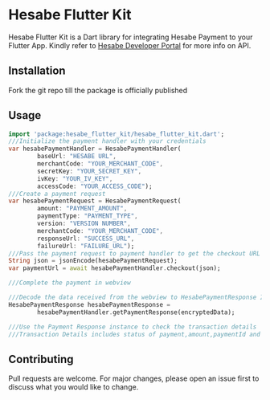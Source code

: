 # Hesabe Flutter Kit

Hesabe Flutter Kit is a Dart library for integrating Hesabe Payment to your Flutter App.
Kindly refer to [Hesabe Developer Portal](https://developer.hesabe.com) for more info on API.

## Installation

Fork the git repo till the package is officially published

## Usage

```dart
import 'package:hesabe_flutter_kit/hesabe_flutter_kit.dart';
///Initialize the payment handler with your credentials
var hesabePaymentHandler = HesabePaymentHandler(
        baseUrl: "HESABE URL",
        merchantCode: "YOUR_MERCHANT_CODE",
        secretKey: "YOUR_SECRET_KEY",
        ivKey: "YOUR_IV_KEY",
        accessCode: "YOUR_ACCESS_CODE");
///Create a payment request
var hesabePaymentRequest = HesabePaymentRequest(
        amount: "PAYMENT_AMOUNT",
        paymentType: "PAYMENT_TYPE",
        version: "VERSION NUMBER",
        merchantCode: "YOUR_MERCHANT_CODE",
        responseUrl: "SUCCESS_URL",
        failureUrl: "FAILURE_URL");
///Pass the payment request to payment handler to get the checkout URL
String json = jsonEncode(hesabePaymentRequest);
var paymentUrl = await hesabePaymentHandler.checkout(json);

///Complete the payment in webview

///Decode the data received from the webview to HesabePaymentResponse Instance
HesabePaymentResponse hesabePaymentResponse =
        hesabePaymentHandler.getPaymentResponse(encryptedData);

///Use the Payment Response instance to check the transaction details 
///Transaction Details includes status of payment,amount,paymentId and so on
```

## Contributing
Pull requests are welcome. For major changes, please open an issue first to discuss what you would like to change.


